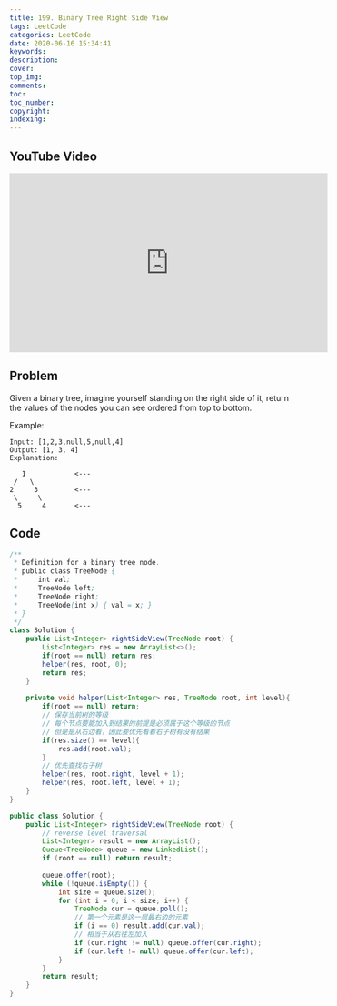 ```yaml
---
title: 199. Binary Tree Right Side View
tags: LeetCode
categories: LeetCode
date: 2020-06-16 15:34:41
keywords:
description:
cover:
top_img:
comments:
toc:
toc_number:
copyright:
indexing:
---
```

## YouTube Video
<iframe width="560" height="315" src="https://www.youtube.com/embed/nxQzcx_m700" frameborder="0" allow="accelerometer; autoplay; encrypted-media; gyroscope; picture-in-picture" allowfullscreen></iframe>

## Problem
Given a binary tree, imagine yourself standing on the right side of it, return the values of the nodes you can see ordered from top to bottom.

Example:
```
Input: [1,2,3,null,5,null,4]
Output: [1, 3, 4]
Explanation:

   1            <---
 /   \
2     3         <---
 \     \
  5     4       <---
```

## Code
```java
/**
 * Definition for a binary tree node.
 * public class TreeNode {
 *     int val;
 *     TreeNode left;
 *     TreeNode right;
 *     TreeNode(int x) { val = x; }
 * }
 */
class Solution {
    public List<Integer> rightSideView(TreeNode root) {
        List<Integer> res = new ArrayList<>();
        if(root == null) return res;
        helper(res, root, 0);
        return res;
    }
    
    private void helper(List<Integer> res, TreeNode root, int level){
        if(root == null) return;
        // 保存当前树的等级
        // 每个节点要能加入到结果的前提是必须属于这个等级的节点
        // 但是是从右边看，因此要优先看看右子树有没有结果
        if(res.size() == level){
            res.add(root.val);
        }
        // 优先查找右子树
        helper(res, root.right, level + 1);
        helper(res, root.left, level + 1);
    }
}
```

```java
public class Solution {
    public List<Integer> rightSideView(TreeNode root) {
        // reverse level traversal
        List<Integer> result = new ArrayList();
        Queue<TreeNode> queue = new LinkedList();
        if (root == null) return result;
        
        queue.offer(root);
        while (!queue.isEmpty()) {
            int size = queue.size();
            for (int i = 0; i < size; i++) {
                TreeNode cur = queue.poll();
                // 第一个元素是这一层最右边的元素
                if (i == 0) result.add(cur.val);
                // 相当于从右往左加入
                if (cur.right != null) queue.offer(cur.right);
                if (cur.left != null) queue.offer(cur.left);
            }
        }
        return result;
    }
}
```
